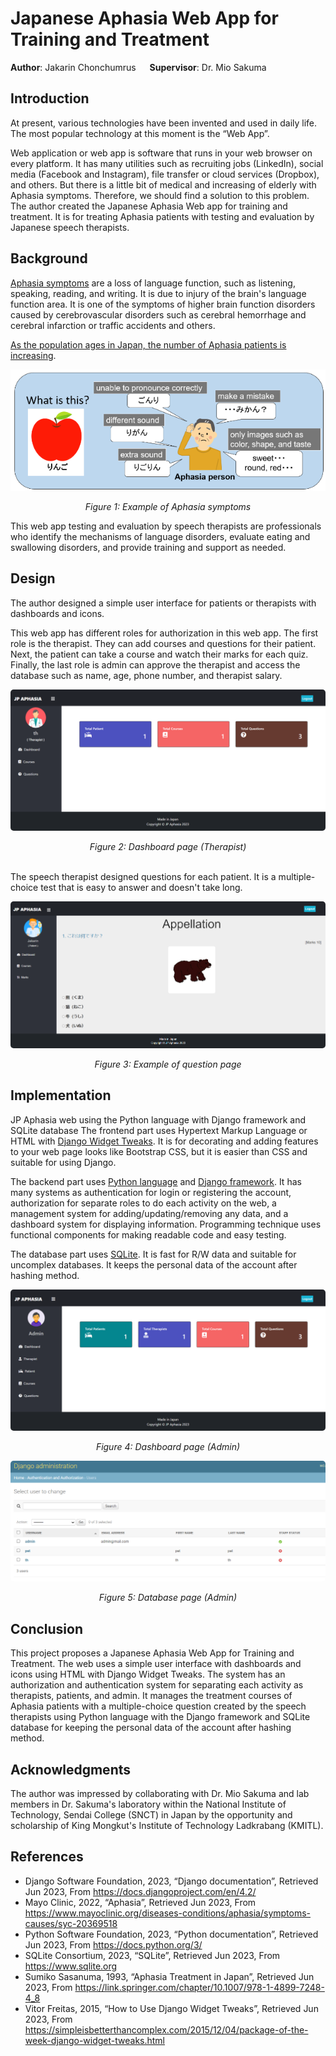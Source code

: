 # Japanese Aphasia Web App for Training and Treatment
**Author**: Jakarin Chonchumrus &emsp; **Supervisor**: Dr. Mio Sakuma


## Introduction
At present, various technologies have been invented and used in daily life. The most popular technology at this moment is the “Web App”.

Web application or web app is software that runs in your web browser on every platform. It has many utilities such as recruiting jobs (LinkedIn), social media (Facebook and Instagram), file transfer or cloud services (Dropbox), and others. But there is a little bit of medical and increasing of elderly with Aphasia symptoms. Therefore, we should find a solution to this problem.
The author created the Japanese Aphasia Web app for training and treatment. It is for treating Aphasia patients with testing and evaluation by Japanese speech therapists.

## Background
[Aphasia symptoms][2] are a loss of language function, such as listening, speaking, reading, and writing. It is due to injury of the brain's language function area. It is one of the symptoms of higher brain function disorders caused by cerebrovascular disorders such as cerebral hemorrhage and cerebral infarction or traffic accidents and others.

[As the population ages in Japan, the number of Aphasia patients is increasing][5].

<p align="center">
 <img src="/static/screenshot/symptoms.png">
 <div align="center"><i>Figure 1: Example of Aphasia symptoms</i></div>
</p>

This web app testing and evaluation by speech therapists are professionals who identify the mechanisms of language disorders, evaluate eating and swallowing disorders, and provide training and support as needed.


## Design
The author designed a simple user interface for patients or therapists with dashboards and icons.

This web app has different roles for authorization in this web app. The first role is the therapist. They can add courses and questions for their patient. Next, the patient can take a course and watch their marks for each quiz. Finally, the last role is admin can approve the therapist and access the database such as name, age, phone number, and therapist salary.

<p align="center">
 <img style="border-radius: 5px;" src="/static/screenshot/therapist_page.png">
 <div align="center"><i>Figure 2: Dashboard page (Therapist)</i></div><br>
</p>

The speech therapist designed questions for each patient. It is a multiple-choice test that is easy to answer and doesn't take long. 

<p align="center">
 <img style="border-radius: 5px;" src="/static/screenshot/question_page.png">
 <div align="center"><i>Figure 3: Example of question page</i></div>
</p>

## Implementation
JP Aphasia web using the Python language with Django framework and SQLite database
The frontend part uses Hypertext Markup Language or HTML with [Django Widget Tweaks][6]. It is for decorating and adding features to your web page looks like Bootstrap CSS, but it is easier than CSS and suitable for using Django.

The backend part uses [Python language][3] and [Django framework][1]. It has many systems as authentication for login or registering the account, authorization for separate roles to do each activity on the web, a management system for adding/updating/removing any data, and a dashboard system for displaying information. Programming technique uses functional components for making readable code and easy testing.

The database part uses [SQLite][4]. It is fast for R/W data and suitable for uncomplex databases. It keeps the personal data of the account after hashing method.

<p align="center">
 <img style="border-radius: 5px;" src="/static/screenshot/admin_page.png">
 <div align="center"><i>Figure 4: Dashboard page (Admin)</i></div>
</p>

<p align="center">
 <img style="border-radius: 5px;" src="/static/screenshot/db_page.png">
 <div align="center"><i>Figure 5: Database page (Admin)</i></div>
</p>

## Conclusion
This project proposes a Japanese Aphasia Web App for Training and Treatment. The web uses a simple user interface with dashboards and icons using HTML with Django Widget Tweaks. The system has an authorization and authentication system for separating each activity as therapists, patients, and admin. It manages the treatment courses of Aphasia patients with a multiple-choice question created by the speech therapists using Python language with the Django framework and SQLite database for keeping the personal data of the account after hashing method.

## Acknowledgments
The author was impressed by collaborating with Dr. Mio Sakuma and lab members in Dr. Sakuma's laboratory within the National Institute of Technology, Sendai College (SNCT) in Japan by the opportunity and scholarship of King Mongkut's Institute of Technology Ladkrabang (KMITL).

## References
- Django Software Foundation, 2023, “Django documentation”, Retrieved Jun 2023, From https://docs.djangoproject.com/en/4.2/
- Mayo Clinic, 2022, “Aphasia”, Retrieved Jun 2023, From https://www.mayoclinic.org/diseases-conditions/aphasia/symptoms-causes/syc-20369518
- Python Software Foundation, 2023, “Python documentation”, Retrieved Jun 2023, From https://docs.python.org/3/
- SQLite Consortium, 2023, “SQLite”, Retrieved Jun 2023, From https://www.sqlite.org
- Sumiko Sasanuma, 1993, “Aphasia Treatment in Japan”, Retrieved Jun 2023, From https://link.springer.com/chapter/10.1007/978-1-4899-7248-4_8
- Vitor Freitas, 2015, “How to Use Django Widget Tweaks”, Retrieved Jun 2023, From https://simpleisbetterthancomplex.com/2015/12/04/package-of-the-week-django-widget-tweaks.html


[1]: https://docs.djangoproject.com/en/4.2/ "“Django Documentation"
[2]: https://www.mayoclinic.org/diseases-conditions/aphasia/symptoms-causes/syc-20369518 "Aphasia"
[3]: https://docs.python.org/3/ "Python Documentation"
[4]: https://www.sqlite.org "SQLite"
[5]: https://link.springer.com/chapter/10.1007/978-1-4899-7248-4_8 "Aphasia Treatment in Japan"
[6]: https://simpleisbetterthancomplex.com/2015/12/04/package-of-the-week-django-widget-tweaks.html "How to Use Django Widget Tweaks"
